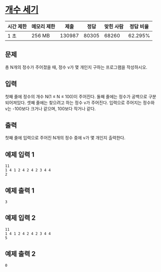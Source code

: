 # [개수 세기](https://www.acmicpc.net/problem/10807)

| 시간 제한 | 메모리 제한 | 제출 | 정답 | 맞힌 사람 | 정답 비율 |
| --- | --- | --- | --- | --- | --- |
| 1 초 | 256 MB | 130987 | 80305 | 68260 | 62.295% |

## 문제

총 N개의 정수가 주어졌을 때, 정수 v가 몇 개인지 구하는 프로그램을 작성하시오.

## 입력

첫째 줄에 정수의 개수 N(1 ≤ N ≤ 100)이 주어진다. 둘째 줄에는 정수가 공백으로 구분되어져있다. 셋째 줄에는 찾으려고 하는 정수 v가 주어진다. 입력으로 주어지는 정수와 v는 -100보다 크거나 같으며, 100보다 작거나 같다.

## 출력

첫째 줄에 입력으로 주어진 N개의 정수 중에 v가 몇 개인지 출력한다.

## 예제 입력 1

```
11
1 4 1 2 4 2 4 2 3 4 4
2

```

## 예제 출력 1

```
3

```

## 예제 입력 2

```
11
1 4 1 2 4 2 4 2 3 4 4
5

```

## 예제 출력 2

```
0
```
